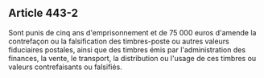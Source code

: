 Article 443-2
----
Sont punis de cinq ans d'emprisonnement et de 75 000 euros d'amende la
contrefaçon ou la falsification des timbres-poste ou autres valeurs fiduciaires
postales, ainsi que des timbres émis par l'administration des finances, la
vente, le transport, la distribution ou l'usage de ces timbres ou valeurs
contrefaisants ou falsifiés.
